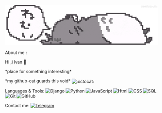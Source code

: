 <!-- ### Hi there 👋 -->
![header](https://github.com/TribQq/TribQq/blob/main/assets/headerV2.gif)





<p>About me :</p>
<p>Hi ,i Ivan 👋</p>
<p> *place for something interesting*</p>
<p> *my github-cat  guards this void* <img class="emoji" title=":octocat:" alt=":octocat:" src="https://github.githubassets.com/images/icons/emoji/octocat.png" height="20" width="20" align="absmiddle"></p>



Languages & Tools:
![Django](https://img.shields.io/badge/Django-white?style=flat&logo=Django&logoColor=007D21&)
![Python](https://img.shields.io/badge/Python-white?style=flat&logo=Python&logoColor=4C5CD8)
![JavaScript](https://img.shields.io/badge/JavaScript-white?style=flat&logo=JavaScript&logoColor=FFAB00)
![Html](https://img.shields.io/badge/HTML-white?style=flat&logo=HTML5&logoColor=FF5600)
![CSS](https://img.shields.io/badge/CSS-white?style=flat&logo=CSS3&logoColor=FF5600)
![SQL](https://img.shields.io/badge/SQL-white?style=flat&logo=SQLite&logoColor=4C5CD8)
![Git](https://img.shields.io/badge/GIT-white?style=flat&logo=GIT&logoColor=A63800)
![GitHub](https://img.shields.io/badge/GITHUB-white?style=flat&logo=GITHUB&logoColor=black)

Contact me:
<a href='https://t.me/Qq_user'>![Telegram](https://img.shields.io/badge/Tg-white?style=plastic&logo=Telegram&logoColor=)</a>



<!--
**TribQq/TribQq** is a ✨ _special_ ✨ repository because its `README.md` (this file) appears on your GitHub profile.

Here are some ideas to get you started:

- 🔭 I’m currently working on ...
- 🌱 I’m currently learning ...
- 👯 I’m looking to collaborate on ...
- 🤔 I’m looking for help with ...
- 💬 Ask me about ...
- 📫 How to reach me: ...
- 😄 Pronouns: ...
- ⚡ Fun fact: ...
-->